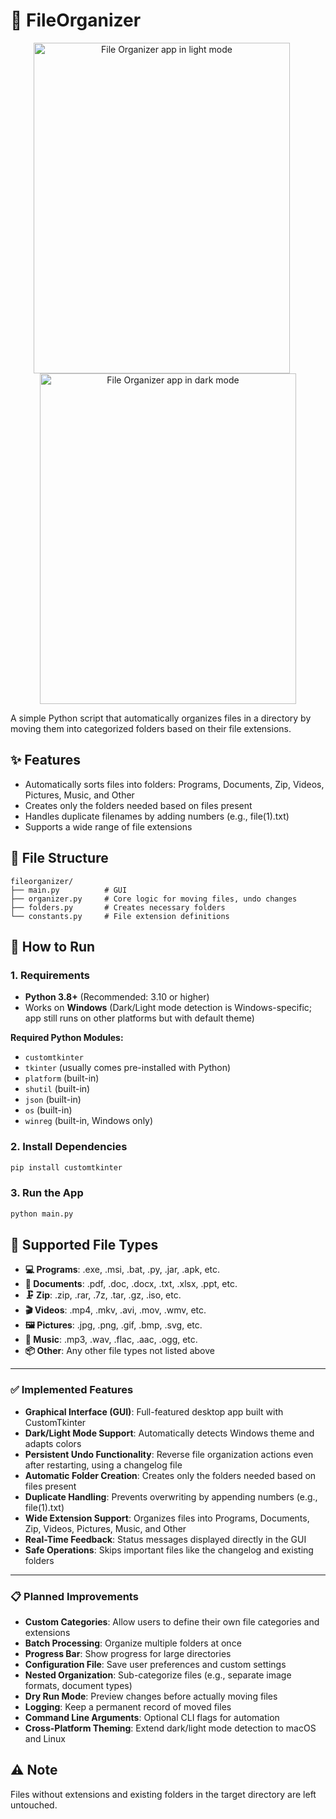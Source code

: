 # 📁 FileOrganizer
<div align="center">
  <img 
    src="https://github.com/user-attachments/assets/6acefc26-89b3-4eda-9cae-cbbb8529bd9b" 
    alt="File Organizer app in light mode" 
    width="410" 
    height="529" 
    style="margin-right: 20px;"
  />
  <img 
    src="https://github.com/user-attachments/assets/c2d2ca8e-b512-4b59-9243-231a72d671cf" 
    alt="File Organizer app in dark mode" 
    width="410" 
    height="529"
  />
</div>

A simple Python script that automatically organizes files in a directory by moving them into categorized folders based on their file extensions.


## ✨ Features

- Automatically sorts files into folders: Programs, Documents, Zip, Videos, Pictures, Music, and Other
- Creates only the folders needed based on files present
- Handles duplicate filenames by adding numbers (e.g., file(1).txt)
- Supports a wide range of file extensions

## 📂 File Structure

```
fileorganizer/
├── main.py          # GUI
├── organizer.py     # Core logic for moving files, undo changes
├── folders.py       # Creates necessary folders
└── constants.py     # File extension definitions
```

## 🚀 How to Run

### 1. Requirements

- **Python 3.8+** (Recommended: 3.10 or higher)
- Works on **Windows** (Dark/Light mode detection is Windows-specific; app still runs on other platforms but with default theme)

**Required Python Modules:**
- `customtkinter`
- `tkinter` (usually comes pre-installed with Python)
- `platform` (built-in)
- `shutil` (built-in)
- `json` (built-in)
- `os` (built-in)
- `winreg` (built-in, Windows only)


### 2. Install Dependencies

```bash
pip install customtkinter
```
### 3. Run the App
```bash
python main.py
```

## 📁 Supported File Types

- **💻 Programs**: .exe, .msi, .bat, .py, .jar, .apk, etc.
- **📄 Documents**: .pdf, .doc, .docx, .txt, .xlsx, .ppt, etc.
- **🗜️ Zip**: .zip, .rar, .7z, .tar, .gz, .iso, etc.
- **🎬 Videos**: .mp4, .mkv, .avi, .mov, .wmv, etc.
- **🖼️ Pictures**: .jpg, .png, .gif, .bmp, .svg, etc.
- **🎵 Music**: .mp3, .wav, .flac, .aac, .ogg, etc.
- **📦 Other**: Any other file types not listed above

---
### ✅ Implemented Features

- **Graphical Interface (GUI)**: Full-featured desktop app built with CustomTkinter
- **Dark/Light Mode Support**: Automatically detects Windows theme and adapts colors
- **Persistent Undo Functionality**: Reverse file organization actions even after restarting, using a changelog file
- **Automatic Folder Creation**: Creates only the folders needed based on files present
- **Duplicate Handling**: Prevents overwriting by appending numbers (e.g., file(1).txt)
- **Wide Extension Support**: Organizes files into Programs, Documents, Zip, Videos, Pictures, Music, and Other
- **Real-Time Feedback**: Status messages displayed directly in the GUI
- **Safe Operations**: Skips important files like the changelog and existing folders

---

### 📋 Planned Improvements

- **Custom Categories**: Allow users to define their own file categories and extensions
- **Batch Processing**: Organize multiple folders at once
- **Progress Bar**: Show progress for large directories
- **Configuration File**: Save user preferences and custom settings
- **Nested Organization**: Sub-categorize files (e.g., separate image formats, document types)
- **Dry Run Mode**: Preview changes before actually moving files
- **Logging**: Keep a permanent record of moved files
- **Command Line Arguments**: Optional CLI flags for automation
- **Cross-Platform Theming**: Extend dark/light mode detection to macOS and Linux
## ⚠️ Note

Files without extensions and existing folders in the target directory are left untouched.
